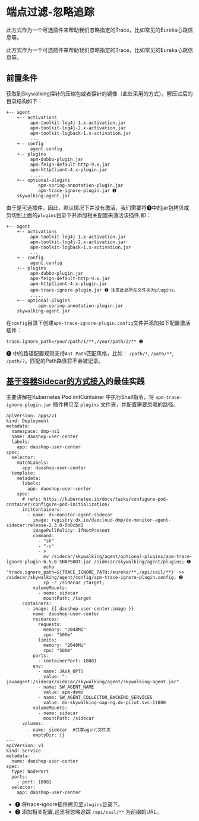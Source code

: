 # 端点过滤-忽略追踪

此方式作为一个可选插件来帮助我们忽略指定的Trace，比如常见的Eureka心跳信息等。

此方式作为一个可选插件来帮助我们忽略指定的Trace，比如常见的Eureka心跳信息等。

## 前置条件

获取到Skywalking探针的压缩包或者探针的镜像（此处采用的方式）。解压过后的目录结构如下：

```text
+-- agent
    +-- activations
         apm-toolkit-log4j-1.x-activation.jar
         apm-toolkit-log4j-2.x-activation.jar
         apm-toolkit-logback-1.x-activation.jar
         ...
    +-- config
         agent.config  
    +-- plugins
         apm-dubbo-plugin.jar
         apm-feign-default-http-9.x.jar
         apm-httpClient-4.x-plugin.jar
         .....
    +-- optional-plugins
            apm-spring-annotation-plugin.jar 
            apm-trace-ignore-plugin.jar ➊
    skywalking-agent.jar
```

由于是可选插件，因此，默认情况下并没有激活，我们需要将➊中的jar包拷贝或剪切到上面的`plugins`目录下并添加相关配置来激活该插件,即：

```text
+-- agent
    +-- activations
         apm-toolkit-log4j-1.x-activation.jar
         apm-toolkit-log4j-2.x-activation.jar
         apm-toolkit-logback-1.x-activation.jar
         ...
    +-- config
         agent.config  
    +-- plugins
         apm-dubbo-plugin.jar
         apm-feign-default-http-9.x.jar
         apm-httpClient-4.x-plugin.jar
         apm-trace-ignore-plugin.jar ➊ 注意此处所在文件夹为plugins。
         .....
    +-- optional-plugins
            apm-spring-annotation-plugin.jar 
    skywalking-agent.jar
```

在`config`目录下创建`apm-trace-ignore-plugin.config`文件并添加如下配置激活插件：

```text
trace.ignore_path=/your/path/1/**,/your/path/2/** ➊
```

➊ 中的路径配置规则支持`Ant Path`匹配风格，比如： `/path/*`, `/path/**`, `/path/?`。匹配的Path路径将不会被记录。

## [基于容器Sidecar的方式接入](https://github.com/leowy/skywalking-handbook/tree/c3d91fea32e8f94d51c2b9a420cc3db1e3317a67/sniffer/docker-sidecar.md)的最佳实践

主要讲解在Kubernetes Pod initContainer 中执行Shell指令，将 `apm-trace-ignore-plugin.jar` 插件拷贝至 `plugins` 文件夹，并配置需要忽略的路径。

```text
apiVersion: apps/v1
kind: Deployment
metadata:
  namespace: dmp-ns1
  name: daoshop-user-center
  labels:
    app: daoshop-user-center
spec:
  selector:
    matchLabels:
      app: daoshop-user-center
  template:
    metadata:
      labels:
        app: daoshop-user-center
    spec:
      # refs: https://kubernetes.io/docs/tasks/configure-pod-container/configure-pod-initialization/
      initContainers:
        - name: dx-monitor-agent-sidecar
          image: registry.dx.io/daocloud-dmp/dx-monitor-agent-sidecar:release-2.3.0-0b0cbd1
          imagePullPolicy: IfNotPresent
          command: 
            - "sh"
            - "-c"
            - > 
              mv /sidecar/skywalking/agent/optional-plugins/apm-trace-ignore-plugin-6.5.0-SNAPSHOT.jar /sidecar/skywalking/agent/plugins; ➊
              echo 'trace.ignore_path=${TRACE_IGNORE_PATH:/eureka/**,/api/sail/**}' >> /sidecar/skywalking/agent/config/apm-trace-ignore-plugin.config; ➋
              cp -r /sidecar /target; 
          volumeMounts:
            - name: sidecar
              mountPath: /target
      containers:
        - image: {{ daoshop-user-center.image }}
          name: daoshop-user-center
          resources:
            requests:
              memory: "2048Mi"
              cpu: "500m"
            limits:
              memory: "2048Mi"
              cpu: "500m"
          ports:
            - containerPort: 18081
          env:
            - name: JAVA_OPTS
              value: "-javaagent:/sidecar/sidecar/skywalking/agent/skywalking-agent.jar" 
            - name: SW_AGENT_NAME
              value: apm-demo
            - name: SW_AGENT_COLLECTOR_BACKEND_SERVICES  
              value: dx-skywalking-oap-ng.dx-pilot.svc:11800
          volumeMounts:
            - name: sidecar
              mountPath: /sidecar
      volumes:
        - name: sidecar  #共享agent文件夹
          emptyDir: {}
---
apiVersion: v1
kind: Service
metadata:
  name: daoshop-user-center
spec:
  type: NodePort
  ports:
    - port: 18081
  selector:
    app: daoshop-user-center
```

* ➊ 将trace-ignore插件拷贝至`plugins`目录下。
* ➋ 添加相关配置,这里将忽略追踪 `/api/sail/**` 为前缀的URL。

